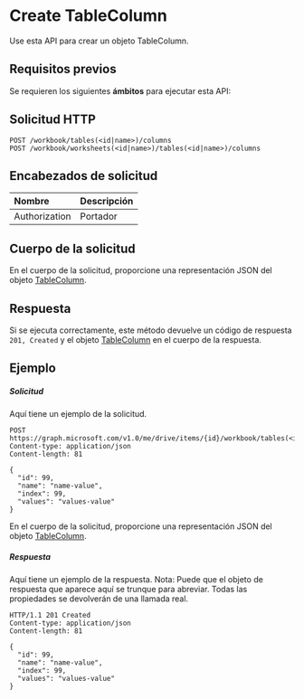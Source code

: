 # <a name="create-tablecolumn"></a>Create TableColumn

Use esta API para crear un objeto TableColumn.
## <a name="prerequisites"></a>Requisitos previos
Se requieren los siguientes **ámbitos** para ejecutar esta API: 
## <a name="http-request"></a>Solicitud HTTP
<!-- { "blockType": "ignored" } -->
```http
POST /workbook/tables(<id|name>)/columns
POST /workbook/worksheets(<id|name>)/tables(<id|name>)/columns

```
## <a name="request-headers"></a>Encabezados de solicitud
| Nombre       | Descripción|
|:---------------|:----------|
| Authorization  | Portador<code>|


## <a name="request-body"></a>Cuerpo de la solicitud
En el cuerpo de la solicitud, proporcione una representación JSON del objeto [TableColumn](../resources/tablecolumn.md).


## <a name="response"></a>Respuesta
Si se ejecuta correctamente, este método devuelve un código de respuesta `201, Created` y el objeto [TableColumn](../resources/tablecolumn.md) en el cuerpo de la respuesta.

## <a name="example"></a>Ejemplo
##### <a name="request"></a>Solicitud
Aquí tiene un ejemplo de la solicitud.
<!-- {
  "blockType": "request",
  "name": "create_tablecolumn_from_table"
}-->
```http
POST https://graph.microsoft.com/v1.0/me/drive/items/{id}/workbook/tables(<id|name>)/columns
Content-type: application/json
Content-length: 81

{
  "id": 99,
  "name": "name-value",
  "index": 99,
  "values": "values-value"
}
```
En el cuerpo de la solicitud, proporcione una representación JSON del objeto [TableColumn](../resources/tablecolumn.md).
##### <a name="response"></a>Respuesta
Aquí tiene un ejemplo de la respuesta. Nota: Puede que el objeto de respuesta que aparece aquí se trunque para abreviar. Todas las propiedades se devolverán de una llamada real.
<!-- {
  "blockType": "response",
  "truncated": true,
  "@odata.type": "microsoft.graph.tableColumn"
} -->
```http
HTTP/1.1 201 Created
Content-type: application/json
Content-length: 81

{
  "id": 99,
  "name": "name-value",
  "index": 99,
  "values": "values-value"
}
```

<!-- uuid: 8fcb5dbc-d5aa-4681-8e31-b001d5168d79
2015-10-25 14:57:30 UTC -->
<!-- {
  "type": "#page.annotation",
  "description": "Create TableColumn",
  "keywords": "",
  "section": "documentation",
  "tocPath": ""
}-->